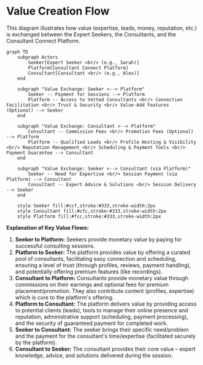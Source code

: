 # Value Creation Flow

This diagram illustrates how value (expertise, leads, money, reputation, etc.) is exchanged between the Expert Seekers, the Consultants, and the Consultant Connect Platform.

```mermaid
graph TD
    subgraph Actors
        Seeker[Expert Seeker <br/> (e.g., Sarah)]
        Platform[Consultant Connect Platform]
        Consultant[Consultant <br/> (e.g., Alex)]
    end

    subgraph "Value Exchange: Seeker <--> Platform"
        Seeker -- Payment for Sessions --> Platform
        Platform -- Access to Vetted Consultants <br/> Connection Facilitation <br/> Trust & Security <br/> Value-Add Features (Optional) --> Seeker
    end

    subgraph "Value Exchange: Consultant <--> Platform"
        Consultant -- Commission Fees <br/> Promotion Fees (Optional) --> Platform
        Platform -- Qualified Leads <br/> Profile Hosting & Visibility <br/> Reputation Management <br/> Scheduling & Payment Tools <br/> Payment Guarantee --> Consultant
    end

    subgraph "Value Exchange: Seeker <--> Consultant (via Platform)"
        Seeker -- Need for Expertise <br/> Session Payment (via Platform) --> Consultant
        Consultant -- Expert Advice & Solutions <br/> Session Delivery --> Seeker
    end

    style Seeker fill:#ccf,stroke:#333,stroke-width:2px
    style Consultant fill:#cfc,stroke:#333,stroke-width:2px
    style Platform fill:#fcc,stroke:#333,stroke-width:2px
```

**Explanation of Key Value Flows:**

1.  **Seeker to Platform:** Seekers provide monetary value by paying for successful consulting sessions.
2.  **Platform to Seeker:** The platform provides value by offering a curated pool of consultants, facilitating easy connection and scheduling, ensuring a level of trust (through profiles, reviews, payment handling), and potentially offering premium features (like recordings).
3.  **Consultant to Platform:** Consultants provide monetary value through commissions on their earnings and optional fees for premium placement/promotion. They also contribute content (profiles, expertise) which is core to the platform's offering.
4.  **Platform to Consultant:** The platform delivers value by providing access to potential clients (leads), tools to manage their online presence and reputation, administrative support (scheduling, payment processing), and the security of guaranteed payment for completed work.
5.  **Seeker to Consultant:** The seeker brings their specific need/problem and the payment for the consultant's time/expertise (facilitated securely by the platform).
6.  **Consultant to Seeker:** The consultant provides their core value – expert knowledge, advice, and solutions delivered during the session.
